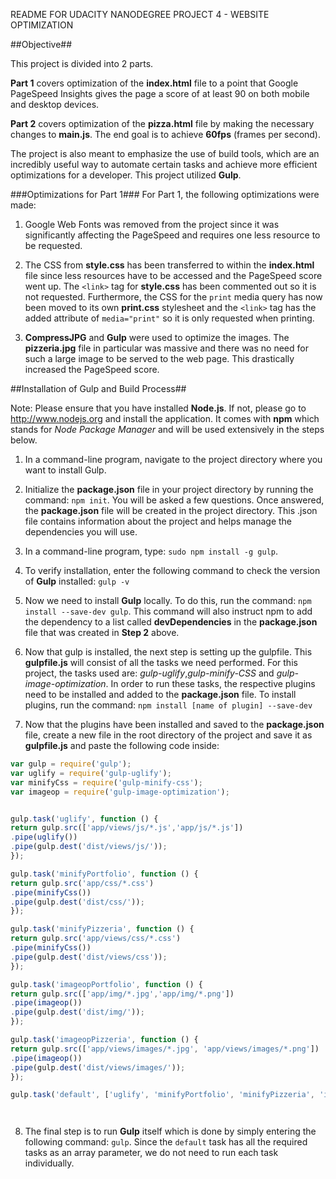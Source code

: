 README FOR UDACITY NANODEGREE PROJECT 4 - WEBSITE OPTIMIZATION

##Objective##

This project is divided into 2 parts. 

**Part 1** covers optimization of the **index.html** file to a point that Google PageSpeed Insights gives the page a score of at least 90 on both mobile and desktop devices.

**Part 2** covers optimization of the **pizza.html** file by making the necessary changes to **main.js**. The end goal is to achieve **60fps** (frames per second).

The project is also meant to emphasize the use of build tools, which are an incredibly useful way to automate certain tasks and achieve more efficient optimizations for a developer. This project utilized **Gulp**.

###Optimizations for Part 1###
For Part 1, the following optimizations were made:

1) Google Web Fonts was removed from the project since it was significantly affecting the PageSpeed and requires one less resource to be requested.

2) The CSS from **style.css** has been transferred to within the **index.html** file since less resources have to be accessed and the PageSpeed score went up. The `<link>` tag for **style.css** has been commented out so it is not requested. Furthermore, the CSS for the `print` media query has now been moved to its own **print.css** stylesheet and the `<link>` tag has the added attribute of `media="print"` so it is only requested when printing.

3) **CompressJPG** and **Gulp** were used to optimize the images. The **pizzeria.jpg** file in particular was massive and there was no need for such a large image to be served to the web page. This drastically increased the PageSpeed score.
 




##Installation of Gulp and Build Process##

Note: Please ensure that you have installed **Node.js**. If not, please go to http://www.nodejs.org and install the application. It comes with **npm** which stands for *Node Package Manager* and will be used extensively in the steps below.
1) In a command-line program, navigate to the project directory where you want to install Gulp. 

2) Initialize the **package.json** file in your project directory by running the command: `npm init`. You will be asked a few questions. Once answered, the **package.json** file will be created in the project directory. This .json file contains information about the project and helps manage the dependencies you will use.

3) In a command-line program, type: `sudo npm install -g gulp`.

4) To verify installation, enter the following command to check the version of **Gulp** installed: `gulp -v`

5) Now we need to install **Gulp** locally. To do this, run the command: `npm install --save-dev gulp`. This command will also instruct npm to add the dependency to a list called **devDependencies** in the **package.json** file that was created in **Step 2** above. 

6) Now that gulp is installed, the next step is setting up the gulpfile. This **gulpfile.js** will consist of all the tasks we need performed. For this project, the tasks used are: *gulp-uglify*,*gulp-minify-CSS* and *gulp-image-optimization*. In order to run these tasks, the respective plugins need to be installed and added to the **package.json** file. To install plugins, run the command: `npm install [name of plugin] --save-dev`

7) Now that the plugins have been installed and saved to the **package.json** file, create a new file in the root directory of the project and save it as **gulpfile.js** and paste the following code inside:

```javascript
var gulp = require('gulp');
var uglify = require('gulp-uglify');
var minifyCss = require('gulp-minify-css');
var imageop = require('gulp-image-optimization');


gulp.task('uglify', function () {
return gulp.src(['app/views/js/*.js','app/js/*.js'])
.pipe(uglify())
.pipe(gulp.dest('dist/views/js/'));
});

gulp.task('minifyPortfolio', function () {
return gulp.src('app/css/*.css')
.pipe(minifyCss())
.pipe(gulp.dest('dist/css/'));
});

gulp.task('minifyPizzeria', function () {
return gulp.src('app/views/css/*.css')
.pipe(minifyCss())
.pipe(gulp.dest('dist/views/css'));
});

gulp.task('imageopPortfolio', function () {
return gulp.src(['app/img/*.jpg','app/img/*.png'])
.pipe(imageop())
.pipe(gulp.dest('dist/img/'));
});

gulp.task('imageopPizzeria', function () {
return gulp.src(['app/views/images/*.jpg', 'app/views/images/*.png'])
.pipe(imageop())
.pipe(gulp.dest('dist/views/images/'));
});

gulp.task('default', ['uglify', 'minifyPortfolio', 'minifyPizzeria', 'imageopPortfolio','imageopPizzeria']);




```


8) The final step is to run **Gulp** itself which is done by simply entering the following command: `gulp`. Since the `default` task has all the required tasks as an array parameter, we do not need to run each task individually.  



